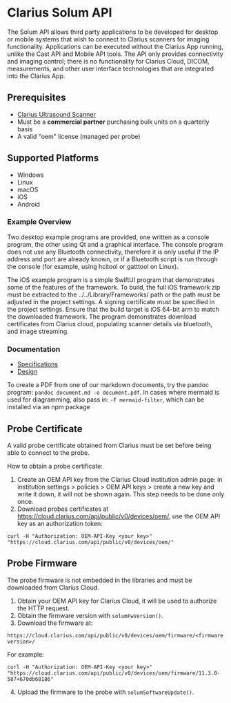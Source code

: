 # Clarius Solum API

The Solum API allows third party applications to be developed for desktop or mobile systems that wish to connect to Clarius scanners for imaging functionality. Applications can be executed without the Clarius App running, unlike the Cast API and Mobile API tools. The API only provides connectivity and imaging control; there is no functionality for Clarius Cloud, DICOM, measurements, and other user interface technologies that are integrated into the Clarius App.

## Prerequisites

- [Clarius Ultrasound Scanner](https://clarius.com/)
- Must be a **commercial partner** purchasing bulk units on a quarterly basis
- A valid "oem" license (managed per probe)

## Supported Platforms

- Windows
- Linux
- macOS
- iOS
- Android

### Example Overview

Two desktop example programs are provided, one written as a console program, the other using Qt and a graphical interface. The console program does not use any Bluetooth connectivity, therefore it is only useful if the IP address and port are already known, or if a Bluetooth script is run through the console (for example, using hcitool or gatttool on Linux).

The iOS example program is a simple SwiftUI program that demonstrates some of the features of the framework. To build, the full iOS framework zip must be extracted to the ../../Library/Frameworks/ path or the path must be adjusted in the project settings. A signing certificate must be specified in the project settings. Ensure that the build target is iOS 64-bit arm to match the downloaded framework. The program demonstrates download certificates from Clarius cloud, populating scanner details via bluetooth, and image streaming.

### Documentation

- [Specifications](specifications.md)
- [Design](design.md)

To create a PDF from one of our markdown documents, try the pandoc program: `pandoc document.md -o document.pdf`.
In cases where mermaid is used for diagramming, also pass in: `-F mermaid-filter`, which can be installed via an npm package

## Probe Certificate

A valid probe certificate obtained from Clarius must be set before being able to connect to the probe.

How to obtain a probe certificate:

1. Create an OEM API key from the Clarius Cloud institution admin page: in institution settings > policies > OEM API keys > create a new key and write it down, it will not be shown again. This step needs to be done only once.
2. Download probes certificates at https://cloud.clarius.com/api/public/v0/devices/oem/, use the OEM API key as an authorization token:

```
curl -H "Authorization: OEM-API-Key <your key>" "https://cloud.clarius.com/api/public/v0/devices/oem/"
```

## Probe Firmware

The probe firmware is not embedded in the libraries and must be downloaded from Clarius Cloud.

1. Obtain your OEM API key for Clarius Cloud, it will be used to authorize the HTTP request.
2. Obtain the firmware version with `solumFwVersion()`.
3. Download the firmware at:

```
https://cloud.clarius.com/api/public/v0/devices/oem/firmware/<firmware version>/
```

For example:

```
curl -H "Authorization: OEM-API-Key <your key>" "https://cloud.clarius.com/api/public/v0/devices/oem/firmware/11.3.0-587+670db68186"
```

4. Upload the firmware to the probe with `solumSoftwareUpdate()`.

